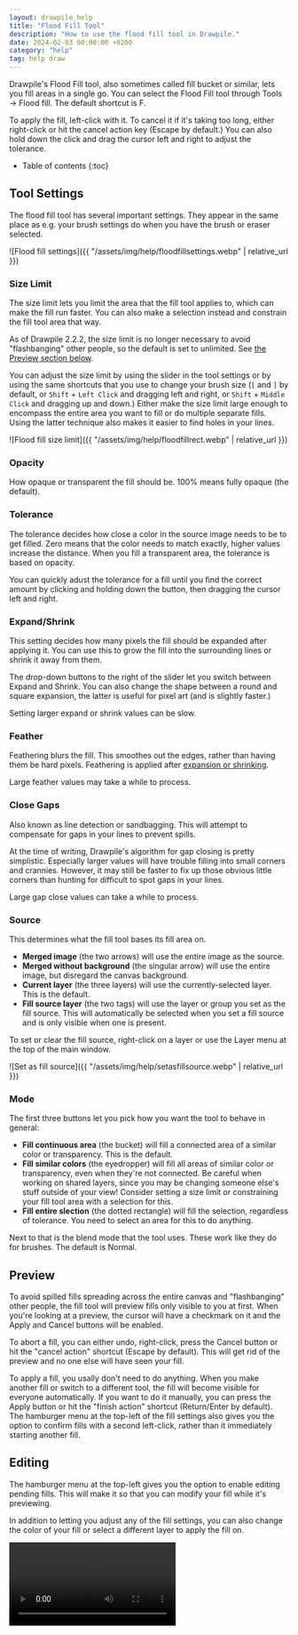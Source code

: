 ```yaml
---
layout: drawpile_help
title: "Flood Fill Tool"
description: "How to use the flood fill tool in Drawpile."
date: 2024-02-03 00:00:00 +0200
category: "help"
tag: help draw
---
```


Drawpile's Flood Fill tool, also sometimes called fill bucket or similar, lets you fill areas in a single go. You can select the Flood Fill tool through Tools → Flood fill. The default shortcut is F.

To apply the fill, left-click with it. To cancel it if it's taking too long, either right-click or hit the cancel action key (Escape by default.) You can also hold down the click and drag the cursor left and right to adjust the tolerance.

* Table of contents
{:toc}

## Tool Settings

The flood fill tool has several important settings. They appear in the same place as e.g. your brush settings do when you have the brush or eraser selected.

![Flood fill settings]({{ "/assets/img/help/floodfillsettings.webp" | relative_url }})

### Size Limit

The size limit lets you limit the area that the fill tool applies to, which can make the fill run faster. You can also make a selection instead and constrain the fill tool area that way.

As of Drawpile 2.2.2, the size limit is no longer necessary to avoid "flashbanging" other people, so the default is set to unlimited. See [the Preview section below](#preview).

You can adjust the size limit by using the slider in the tool settings or by using the same shortcuts that you use to change your brush size (`[` and `]` by default, or `Shift` + `Left Click` and dragging left and right, or `Shift` + `Middle Click` and dragging up and down.) Either make the size limit large enough to encompass the entire area you want to fill or do multiple separate fills. Using the latter technique also makes it easier to find holes in your lines.

![Flood fill size limit]({{ "/assets/img/help/floodfillrect.webp" | relative_url }})

### Opacity

How opaque or transparent the fill should be. 100% means fully opaque (the default).

### Tolerance

The tolerance decides how close a color in the source image needs to be to get filled. Zero means that the color needs to match exactly, higher values increase the distance. When you fill a transparent area, the tolerance is based on opacity.

You can quickly adust the tolerance for a fill until you find the correct amount by clicking and holding down the button, then dragging the cursor left and right.

### Expand/Shrink

This setting decides how many pixels the fill should be expanded after applying it. You can use this to grow the fill into the surrounding lines or shrink it away from them.

The drop-down buttons to the right of the slider let you switch between Expand and Shrink. You can also change the shape between a round and square expansion, the latter is useful for pixel art (and is slightly faster.)

Setting larger expand or shrink values can be slow.

### Feather

Feathering blurs the fill. This smoothes out the edges, rather than having them be hard pixels. Feathering is applied after [expansion or shrinking](#expandshrink).

Large feather values may take a while to process.

### Close Gaps

Also known as line detection or sandbagging. This will attempt to compensate for gaps in your lines to prevent spills.

At the time of writing, Drawpile's algorithm for gap closing is pretty simplistic. Especially larger values will have trouble filling into small corners and crannies. However, it may still be faster to fix up those obvious little corners than hunting for difficult to spot gaps in your lines.

Large gap close values can take a while to process.

### Source

This determines what the fill tool bases its fill area on.

* **Merged image** (the two arrows) will use the entire image as the source.
* **Merged without background** (the singular arrow) will use the entire image, but disregard the canvas background.
* **Current layer** (the three layers) will use the currently-selected layer. This is the default.
* **Fill source layer** (the two tags) will use the layer or group you set as the fill source. This will automatically be selected when you set a fill source and is only visible when one is present.

To set or clear the fill source, right-click on a layer or use the Layer menu at the top of the main window.

![Set as fill source]({{ "/assets/img/help/setasfillsource.webp" | relative_url }})

### Mode

The first three buttons let you pick how you want the tool to behave in general:

* **Fill continuous area** (the bucket) will fill a connected area of a similar color or transparency. This is the default.
* **Fill similar colors** (the eyedropper) will fill all areas of similar color or transparency, even when they're not connected. Be careful when working on shared layers, since you may be changing someone else's stuff outside of your view! Consider setting a size limit or constraining your fill tool area with a selection for this.
* **Fill entire slection** (the dotted rectangle) will fill the selection, regardless of tolerance. You need to select an area for this to do anything.

Next to that is the blend mode that the tool uses. These work like they do for brushes. The default is Normal.

## Preview

To avoid spilled fills spreading across the entire canvas and "flashbanging" other people, the fill tool will preview fills only visible to you at first. When you're looking at a preview, the cursor will have a checkmark on it and the Apply and Cancel buttons will be enabled.

To abort a fill, you can either undo, right-click, press the Cancel button or hit the "cancel action" shortcut (Escape by default). This will get rid of the preview and no one else will have seen your fill.

To apply a fill, you usally don't need to do anything. When you make another fill or switch to a different tool, the fill will become visible for everyone automatically. If you want to do it manually, you can press the Apply button or hit the "finish action" shortcut (Return/Enter by default). The hamburger menu at the top-left of the fill settings also gives you the option to confirm fills with a second left-click, rather than it immediately starting another fill.

## Editing

The hamburger menu at the top-left gives you the option to enable editing pending fills. This will make it so that you can modify your fill while it's previewing.

In addition to letting you adjust any of the fill settings, you can also change the color of your fill or select a different layer to apply the fill on.

<video controls>
  <source src="{{ "/assets/vid/help/filledit.mp4" | relative_url }}" type="video/mp4"/>
</video>
